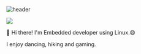 ![header](https://capsule-render.vercel.app/api?type=waving&text=Welcome&desc=Gyeongmin's%20GitHub%20Profile&descSize=15&descAlign=60&height=200&fontColor=ffffff&fontAlignY=35&descAlignY=50)


<a href="https://www.instagram.com/gyeongmin_kwon___/">
    <img src="https://img.shields.io/badge/-gyeongmin__kwon______-E4405F?style=for-the-badge&logo=Instagram&logoColor=white">
</a>

👋 Hi there! I'm Embedded developer using Linux.😄

I enjoy dancing, hiking and gaming.
<!--
**rudalsd/rudalsd** is a ✨ _special_ ✨ repository because its `README.md` (this file) appears on your GitHub profile.

Here are some ideas to get you started:

- 🔭 I’m currently working on ...
- 🌱 I’m currently learning ...
- 👯 I’m looking to collaborate on ...
- 🤔 I’m looking for help with ...
- 💬 Ask me about ...
- 📫 How to reach me: ...
- 😄 Pronouns: ...
- ⚡ Fun fact: ...
-->
